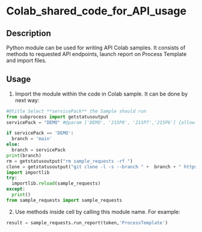 # Colab_shared_code_for_API_usage



## Description

Python module can be used for writing API Colab samples. It consists of methods to requested API endpoints, launch report on Process Template and import files. 


## Usage

1.  Import the module within the code in Colab sample. It can be done by next way:

```python 
#@title Select **servicePack** the Sample should run
from subprocess import getstatusoutput
servicePack = "DEMO" #@param ['DEMO', '21SP8', '21SP7','21SP6'] {allow-input: true}

if servicePack == 'DEMO':
  branch = 'main'
else:
  branch = servicePack
print(branch)
rm = getstatusoutput("rm sample_requests -rf ") 
clone = getstatusoutput("git clone -l -s --branch " +  branch + " https://github.com/kyriba/Colab-shared-code-for-API-usage.git") 
import importlib
try:  
  importlib.reload(sample_requests)
except:
  print()
from sample_requests import sample_requests
```


2. Use methods inside cell by calling this module name. For example:

```python 
result = sample_requests.run_report(token,'ProcessTemplate')
```
